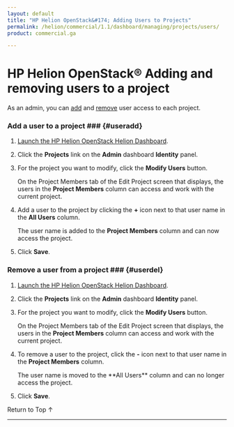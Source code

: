 ```yaml
---
layout: default
title: "HP Helion OpenStack&#174; Adding Users to Projects"
permalink: /helion/commercial/1.1/dashboard/managing/projects/users/
product: commercial.ga

---
```

<!--UNDER REVISION-->

<script>

function PageRefresh {
onLoad="window.refresh"
}

PageRefresh();

</script>

<!--
<p style="font-size: small;"> <a href="/helion/commercial/1.1/ga1/install/">&#9664; PREV</a> | <a href="/helion/commercial/1.1/ga1/install-overview/">&#9650; UP</a> | <a href="/helion/commercial/1.1/ga1/">NEXT &#9654;</a> 
-->

# HP Helion OpenStack&#174; Adding and removing users to a project

As an admin, you can [add](#useradd) and [remove](#userdel) user access to each project. 

### Add a user to a project ### {#useradd}

1. [Launch the HP Helion OpenStack Helion Dashboard](/helion/openstack/1.1/dashboard/login/).

2. Click the **Projects** link on the **Admin** dashboard **Identity** panel.

3. For the project you want to modify, click the **Modify Users** button.

	On the Project Members tab of the Edit Project screen that displays, the users in the **Project Members** column can access and work with the current project. 

4. Add a user to the project by clicking the **+** icon next to that user name in the **All Users** column.

	The user name is added to the **Project Members** column and can now access the project.

5. Click **Save**.


### Remove a user from a project ### {#userdel}

1. [Launch the HP Helion OpenStack Helion Dashboard](/helion/openstack/1.1/dashboard/login/).

2. Click the **Projects** link on the **Admin** dashboard **Identity** panel.

3. For the project you want to modify, click the **Modify Users** button.

	On the Project Members tab of the Edit Project screen that displays, the users in the **Project Members** column can access and work with the current project. 

4. To remove a user to the project, click the **-** icon next to that user name in the **Project Members** column.

	<p>The user name is moved to the **All Users** column and can no longer access the project.

5. Click **Save**. 

<p><a href="#top" style="padding:14px 0px 14px 0px; text-decoration: none;"> Return to Top &#8593; </a>


----
